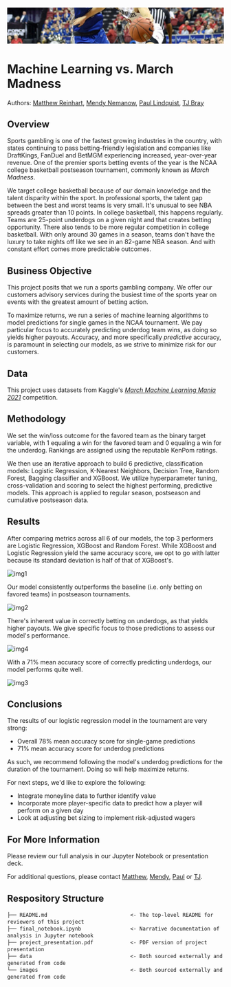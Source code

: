 ![header](./data/header_banner.jpeg "Header")

# Machine Learning vs. March Madness
Authors: [Matthew Reinhart](https://www.linkedin.com/in/matthew-reinhart-1bb372173/), [Mendy Nemanow](https://www.linkedin.com/in/mendy-nemanow-2594ab225/), [Paul Lindquist](https://www.linkedin.com/in/paul-lindquist/), [TJ Bray](https://www.linkedin.com/in/thomas-tj-bray-24499354/)

## Overview
Sports gambling is one of the fastest growing industries in the country, with states continuing to pass betting-friendly legislation and companies like DraftKings, FanDuel and BetMGM experiencing increased, year-over-year revenue. One of the premier sports betting events of the year is the NCAA college basketball postseason tournament, commonly known as *March Madness*.

We target college basketball because of our domain knowledge and the talent disparity within the sport. In professional sports, the talent gap between the best and worst teams is very small. It's unusual to see NBA spreads greater than 10 points. In college basketball, this happens regularly. Teams are 25-point underdogs on a given night and that creates betting opportunity. There also tends to be more regular competition in college basketball. With only around 30 games in a season, teams don't have the luxury to take nights off like we see in an 82-game NBA season. And with constant effort comes more predictable outcomes.

## Business Objective
This project posits that we run a sports gambling company. We offer our customers advisory services during the busiest time of the sports year on events with the greatest amount of betting action.

To maximize returns, we run a series of machine learning algorithms to model predictions for single games in the NCAA tournament. We pay particular focus to accurately predicting underdog team wins, as doing so yields higher payouts. Accuracy, and more specifically *predictive* accuracy, is paramount in selecting our models, as we strive to minimize risk for our customers.

## Data
This project uses datasets from Kaggle's *[March Machine Learning Mania 2021](https://www.kaggle.com/c/ncaam-march-mania-2021/data)* competition.

## Methodology
We set the win/loss outcome for the favored team as the binary target variable, with 1 equaling a win for the favored team and 0 equaling a win for the underdog. Rankings are assigned using the reputable KenPom ratings.

We then use an iterative approach to build 6 predictive, classification models: Logistic Regression, K-Nearest Neighbors, Decision Tree, Random Forest, Bagging classifier and XGBoost. We utilize hyperparameter tuning, cross-validation and scoring to select the highest performing, predictive models. This approach is applied to regular season, postseason and cumulative postseason data.

## Results
After comparing metrics across all 6 of our models, the top 3 performers are Logistic Regression, XGBoost and Random Forest. While XGBoost and Logistic Regression yield the same accuracy score, we opt to go with latter because its standard deviation is half of that of XGBoost's.

![img1](https://i.ibb.co/zscPxwd/9.png)

Our model consistently outperforms the baseline (i.e. only betting on favored teams) in postseason tournaments.

![img2](https://i.ibb.co/3kbq72V/e.png)

There's inherent value in correctly betting on underdogs, as that yields higher payouts. We give specific focus to those predictions to assess our model's performance.

![img4](https://i.ibb.co/NSLBHBp/d.png)

With a 71% mean accuracy score of correctly predicting underdogs, our model performs quite well.

![img3](https://i.ibb.co/p37vTPr/c.png)

## Conclusions
The results of our logistic regression model in the tournament are very strong:
- Overall 78% mean accuracy score for single-game predictions
- 71% mean accuracy score for underdog predictions

As such, we recommend following the model's underdog predictions for the duration of the tournament. Doing so will help maximize returns.

For next steps, we'd like to explore the following:
- Integrate moneyline data to further identify value
- Incorporate more player-specific data to predict how a player will perform on a given day
- Look at adjusting bet sizing to implement risk-adjusted wagers

## For More Information
Please review our full analysis in our Jupyter Notebook or presentation deck.

For additional questions, please contact [Matthew](https://www.linkedin.com/in/matthew-reinhart-1bb372173/), [Mendy](https://www.linkedin.com/in/mendy-nemanow-2594ab225/), [Paul](https://www.linkedin.com/in/paul-lindquist/) or [TJ](https://www.linkedin.com/in/thomas-tj-bray-24499354/).

## Respository Structure
```
├── README.md                           <- The top-level README for reviewers of this project
├── final_notebook.ipynb                <- Narrative documentation of analysis in Jupyter notebook
├── project_presentation.pdf            <- PDF version of project presentation
├── data                                <- Both sourced externally and generated from code
└── images                              <- Both sourced externally and generated from code
```
